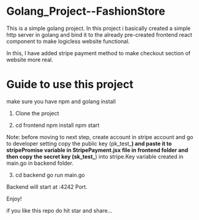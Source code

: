 # Golang_Project--FashionStore

This is a simple golang project.
In this project i basically created a simple http server in golang and bind it to the already pre-created frontend react component to make logicless website functional.

In this, I have added stripe payment method to make checkout section of website more real.

# Guide to use this project 
make sure you have npm and golang install

1. Clone the project

2. cd frontend
   npm install
   npm start

Note: before moving to next step, create account in stripe account and go to developer setting copy the public key (pk_test_****) and paste it to stripePromise variable in StripePayment.jsx file in frontend folder and then copy the secret key (sk_test_****) into stripe.Key variable created in main.go in backend folder.

3. cd backend
   go run main.go

Backend will start at :4242 Port.

Enjoy! 

if you like this repo do hit star and share...

